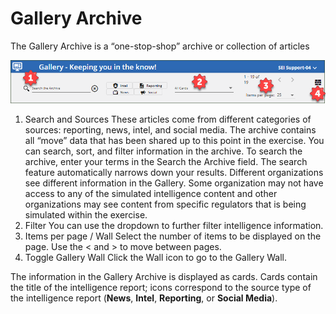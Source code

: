 # Gallery Archive

The Gallery Archive is a “one-stop-shop” archive or collection of articles

![Gallery Archive](../../assets/img/gallery-archive.png)

1. Search and Sources
These articles come from different categories of sources: reporting, news, intel, and social media. The archive contains all “move” data that has been shared up to this point in the exercise. You can search, sort, and filter information in the archive.
To search the archive, enter your terms in the Search the Archive field. The search feature automatically narrows down your results.
Different organizations see different information in the Gallery. Some organization may not have access to any of the simulated intelligence content and other organizations may see content from specific regulators that is being simulated within the exercise.  
2. Filter
You can use the dropdown to further filter intelligence information.
3. Items per page / Wall
Select the number of items to be displayed on the page. Use the < and > to move between pages. 
4. Toggle Gallery Wall
Click the Wall icon to go to the Gallery Wall.

The information in the Gallery Archive is displayed as cards. Cards contain the title of the intelligence report; icons correspond to the source type of the intelligence report (**News**, **Intel**, **Reporting**, or **Social Media**).
